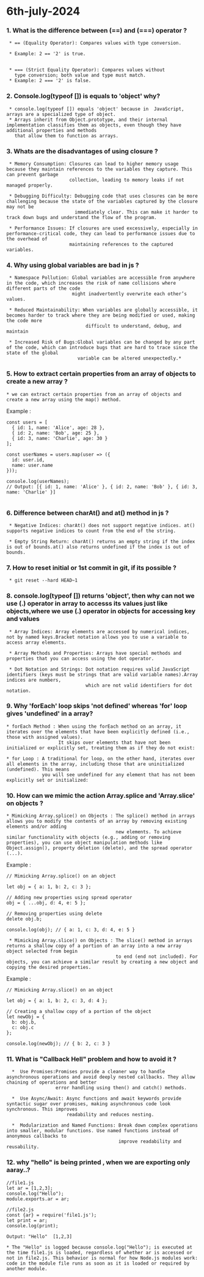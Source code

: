 # 6th-july-2024

### 1. What is the difference between (==) and (===) operator ?
     
     * == (Equality Operator): Compares values with type conversion.

     * Example: 2 == '2' is true.


     * === (Strict Equality Operator): Compares values without 
       type conversion; both value and type must match.
     * Example: 2 === '2' is false.

### 2. Console.log(typeof []) is equals to 'object' why? 
    
     * console.log(typeof []) equals 'object' because in  JavaScript, arrays are a specialized type of object. 
     * Arrays inherit from Object.prototype, and their internal implementation classifies them as objects, even though they have additional properties and methods    
       that allow them to function as arrays.

### 3. Whats are the disadvantages of using closure ?
     
     * Memory Consumption: Closures can lead to higher memory usage because they maintain references to the variables they capture. This can prevent garbage 
                           collection, leading to memory leaks if not managed properly.

     * Debugging Difficulty: Debugging code that uses closures can be more challenging because the state of the variables captured by the closure may not be     
                             immediately clear. This can make it harder to track down bugs and understand the flow of the program.
    
     * Performance Issues: If closures are used excessively, especially in performance-critical code, they can lead to performance issues due to the overhead of 
                           maintaining references to the captured variables.

### 4. Why using global variables are bad in js ?
     
     * Namespace Pollution: Global variables are accessible from anywhere in the code, which increases the risk of name collisions where different parts of the code 
                            might inadvertently overwrite each other’s values.

     * Reduced Maintainability: When variables are globally accessible, it becomes harder to track where they are being modified or used, making the code more     
                                 difficult to understand, debug, and maintain

     * Increased Risk of Bugs:Global variables can be changed by any part of the code, which can introduce bugs that are hard to trace since the state of the global 
                              variable can be altered unexpectedly.*

### 5. How to extract certain properties from an array of objects to create a new array ?
    
    * we can extract certain properties from an array of objects and create a new array using the map() method.
Example : 

```
const users = [
  { id: 1, name: 'Alice', age: 28 },
  { id: 2, name: 'Bob', age: 25 },
  { id: 3, name: 'Charlie', age: 30 }
];

const userNames = users.map(user => ({
  id: user.id,
  name: user.name
}));

console.log(userNames);
// Output: [{ id: 1, name: 'Alice' }, { id: 2, name: 'Bob' }, { id: 3, name: 'Charlie' }]


```

### 6. Difference between charAt() and at() method in js ?
     
     * Negative Indices: charAt() does not support negative indices. at() supports negative indices to count from the end of the string.

     * Empty String Return: charAt() returns an empty string if the index is out of bounds.at() also returns undefined if the index is out of bounds.


### 7. How to reset initial or 1st commit in git, if its possible ?
    
     * git reset --hard HEAD~1

### 8. console.log(typeof []) returns 'object', then why can not we use (.) operator in array to accesss its values just like objects,where we use (.) operator in  objects for accessing key and values

     * Array Indices: Array elements are accessed by numerical indices, not by named keys.Bracket notation allows you to use a variable to access array elements.

     * Array Methods and Properties: Arrays have special methods and properties that you can access using the dot operator.

     * Dot Notation and Strings: Dot notation requires valid JavaScript identifiers (keys must be strings that are valid variable names).Array indices are numbers, 
                                 which are not valid identifiers for dot notation.

### 9. Why 'forEach' loop skips 'not defined' whereas 'for' loop gives 'undefined'  in a array?
     
    * forEach Method : When using the forEach method on an array, it iterates over the elements that have been explicitly defined (i.e., those with assigned values). 
                       It skips over elements that have not been initialized or explicitly set, treating them as if they do not exist:

    * for Loop : A traditional for loop, on the other hand, iterates over all elements in the array, including those that are uninitialized (undefined). This means 
                 you will see undefined for any element that has not been explicitly set or initialized:

### 10. How can we mimic the action Array.splice and 'Array.slice' on objects  ?
     
    * Mimicking Array.splice() on Objects : The splice() method in arrays allows you to modify the contents of an array by removing existing elements and/or adding 
                                            new elements. To achieve similar functionality with objects (e.g., adding or removing properties), you can use object manipulation methods like Object.assign(), property deletion (delete), and the spread operator (...).

Example :

```
// Mimicking Array.splice() on an object

let obj = { a: 1, b: 2, c: 3 };

// Adding new properties using spread operator
obj = { ...obj, d: 4, e: 5 };

// Removing properties using delete
delete obj.b;

console.log(obj); // { a: 1, c: 3, d: 4, e: 5 }

```


     * Mimicking Array.slice() on Objects : The slice() method in arrays returns a shallow copy of a portion of an array into a new array object selected from begin 
                                            to end (end not included). For objects, you can achieve a similar result by creating a new object and copying the desired properties.

Example :

```
// Mimicking Array.slice() on an object

let obj = { a: 1, b: 2, c: 3, d: 4 };

// Creating a shallow copy of a portion of the object
let newObj = {
  b: obj.b,
  c: obj.c
};

console.log(newObj); // { b: 2, c: 3 }

```


### 11. What is "Callback Hell" problem and how to avoid it ?

      *  Use Promises:Promises provide a cleaner way to handle asynchronous operations and avoid deeply nested callbacks. They allow chaining of operations and better 
                      error handling using then() and catch() methods.

      *  Use Async/Await: Async functions and await keywords provide syntactic sugar over promises, making asynchronous code look synchronous. This improves 
                          readability and reduces nesting.

      *  Modularization and Named Functions: Break down complex operations into smaller, modular functions. Use named functions instead of anonymous callbacks to    
                                             improve readability and reusability.


### 12. why "hello" is being printed , when we are exporting only aaray..?
 
 ```
 //file1.js
let ar = [1,2,3];
console.log("Hello");
module.exports.ar = ar;

//file2.js
const {ar} = require('file1.js');
let print = ar;
console.log(print);

Output: "Hello"  [1,2,3]
```

    * The "Hello" is logged because console.log("Hello"); is executed at the time file1.js is loaded, regardless of whether ar is accessed or not in file2.js. This behavior is normal for how Node.js modules work: code in the module file runs as soon as it is loaded or required by another module.


    


















